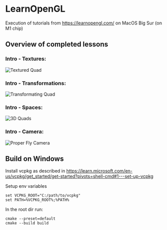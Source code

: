 # LearnOpenGL
Execution of tutorials from https://learnopengl.com/ on MacOS Big Sur (on M1 chip)

## Overview of completed lessons
### Intro - Textures:
![Textured Quad](./docs/resources/floating_quad.gif)

### Intro - Transformations:
![Transformating Quad](./docs/resources/drunk_quad.gif)

### Intro - Spaces:
![3D Quads](./docs/resources/cubes.gif)

### Intro - Camera:
![Proper Fly Camera](./docs/resources/camera.gif)

## Build on Windows
Install vcpkg as described in 
https://learn.microsoft.com/en-us/vcpkg/get_started/get-started?pivots=shell-cmd#1---set-up-vcpkg

Setup env variables
```
set VCPKG_ROOT="C:/path/to/vcpkg"
set PATH=%VCPKG_ROOT%;%PATH%
```

In the root dir run:

```
cmake --preset=default
cmake --build build
```
